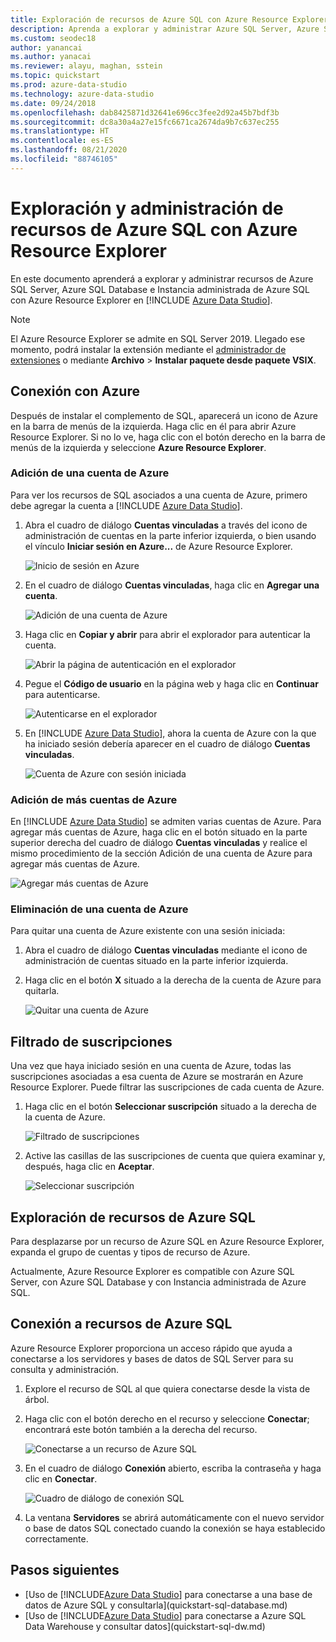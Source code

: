 ```yaml
---
title: Exploración de recursos de Azure SQL con Azure Resource Explorer
description: Aprenda a explorar y administrar Azure SQL Server, Azure SQL Database e Instancia administrada de Azure SQL con Azure Resource Explorer.
ms.custom: seodec18
author: yanancai
ms.author: yanacai
ms.reviewer: alayu, maghan, sstein
ms.topic: quickstart
ms.prod: azure-data-studio
ms.technology: azure-data-studio
ms.date: 09/24/2018
ms.openlocfilehash: dab8425871d32641e696cc3fee2d92a45b7bdf3b
ms.sourcegitcommit: dc8a30a4a27e15fc6671ca2674da9b7c637ec255
ms.translationtype: HT
ms.contentlocale: es-ES
ms.lasthandoff: 08/21/2020
ms.locfileid: "88746105"
---
```

# <a name="explore-and-manage-azure-sql-resources-with-azure-resource-explorer"></a>Exploración y administración de recursos de Azure SQL con Azure Resource Explorer

En este documento aprenderá a explorar y administrar recursos de Azure SQL Server, Azure SQL Database e Instancia administrada de Azure SQL con Azure Resource Explorer en [!INCLUDE [Azure Data Studio](../includes/name-sos-short.md)].

>[!NOTE]
>El Azure Resource Explorer se admite en SQL Server 2019. Llegado ese momento, podrá instalar la extensión mediante el [administrador de extensiones](extensions.md) o mediante **Archivo** > **Instalar paquete desde paquete VSIX**.

## <a name="connect-to-azure"></a>Conexión con Azure

Después de instalar el complemento de SQL, aparecerá un icono de Azure en la barra de menús de la izquierda. Haga clic en él para abrir Azure Resource Explorer. Si no lo ve, haga clic con el botón derecho en la barra de menús de la izquierda y seleccione **Azure Resource Explorer**.

### <a name="add-an-azure-account"></a>Adición de una cuenta de Azure

Para ver los recursos de SQL asociados a una cuenta de Azure, primero debe agregar la cuenta a [!INCLUDE [Azure Data Studio](../includes/name-sos-short.md)].

1. Abra el cuadro de diálogo **Cuentas vinculadas** a través del icono de administración de cuentas en la parte inferior izquierda, o bien usando el vínculo **Iniciar sesión en Azure...** de Azure Resource Explorer.

    ![Inicio de sesión en Azure](media/azure-resource-explorer/sign-in-to-azure.png)

2. En el cuadro de diálogo **Cuentas vinculadas**, haga clic en **Agregar una cuenta**.

    ![Adición de una cuenta de Azure](media/azure-resource-explorer/add-an-azure-account.png)

3. Haga clic en **Copiar y abrir** para abrir el explorador para autenticar la cuenta.

    ![Abrir la página de autenticación en el explorador](media/azure-resource-explorer/open-authentication-in-browser.png)

4. Pegue el **Código de usuario** en la página web y haga clic en **Continuar** para autenticarse.

    ![Autenticarse en el explorador](media/azure-resource-explorer/authenticate-in-browser.png)

5. En [!INCLUDE [Azure Data Studio](../includes/name-sos-short.md)], ahora la cuenta de Azure con la que ha iniciado sesión debería aparecer en el cuadro de diálogo **Cuentas vinculadas**.

    ![Cuenta de Azure con sesión iniciada](media/azure-resource-explorer/signed-in-azure-account.png)

### <a name="add-more-azure-accounts"></a>Adición de más cuentas de Azure

En [!INCLUDE [Azure Data Studio](../includes/name-sos-short.md)] se admiten varias cuentas de Azure. Para agregar más cuentas de Azure, haga clic en el botón situado en la parte superior derecha del cuadro de diálogo **Cuentas vinculadas** y realice el mismo procedimiento de la sección Adición de una cuenta de Azure para agregar más cuentas de Azure.

![Agregar más cuentas de Azure](media/azure-resource-explorer/add-more-azure-account.png)

### <a name="remove-an-azure-account"></a>Eliminación de una cuenta de Azure

Para quitar una cuenta de Azure existente con una sesión iniciada:

1. Abra el cuadro de diálogo **Cuentas vinculadas** mediante el icono de administración de cuentas situado en la parte inferior izquierda.
2. Haga clic en el botón **X** situado a la derecha de la cuenta de Azure para quitarla.

    ![Quitar una cuenta de Azure](media/azure-resource-explorer/remove-azure-account.png)

## <a name="filter-subscription"></a>Filtrado de suscripciones

Una vez que haya iniciado sesión en una cuenta de Azure, todas las suscripciones asociadas a esa cuenta de Azure se mostrarán en Azure Resource Explorer. Puede filtrar las suscripciones de cada cuenta de Azure.

1. Haga clic en el botón **Seleccionar suscripción** situado a la derecha de la cuenta de Azure.

   ![Filtrado de suscripciones](media/azure-resource-explorer/filter-subscription.png)

2. Active las casillas de las suscripciones de cuenta que quiera examinar y, después, haga clic en **Aceptar**.

   ![Seleccionar suscripción](media/azure-resource-explorer/select-subscription.png)

## <a name="explore-azure-sql-resources"></a>Exploración de recursos de Azure SQL

Para desplazarse por un recurso de Azure SQL en Azure Resource Explorer, expanda el grupo de cuentas y tipos de recurso de Azure.

Actualmente, Azure Resource Explorer es compatible con Azure SQL Server, con Azure SQL Database y con Instancia administrada de Azure SQL.

## <a name="connect-to-azure-sql-resources"></a>Conexión a recursos de Azure SQL

Azure Resource Explorer proporciona un acceso rápido que ayuda a conectarse a los servidores y bases de datos de SQL Server para su consulta y administración.

1. Explore el recurso de SQL al que quiera conectarse desde la vista de árbol.
2. Haga clic con el botón derecho en el recurso y seleccione **Conectar**; encontrará este botón también a la derecha del recurso.

   ![Conectarse a un recurso de Azure SQL](media/azure-resource-explorer/connect-to-azure-sql-resource.png)

3. En el cuadro de diálogo **Conexión** abierto, escriba la contraseña y haga clic en **Conectar**.

   ![Cuadro de diálogo de conexión SQL](media/azure-resource-explorer/sql-connection-dialog.png)
4. La ventana **Servidores** se abrirá automáticamente con el nuevo servidor o base de datos SQL conectado cuando la conexión se haya establecido correctamente.

## <a name="next-steps"></a>Pasos siguientes

- [Uso de [!INCLUDE[Azure Data Studio](../includes/name-sos-short.md)] para conectarse a una base de datos de Azure SQL y consultarla](quickstart-sql-database.md)
- [Uso de [!INCLUDE[Azure Data Studio](../includes/name-sos-short.md)] para conectarse a Azure SQL Data Warehouse y consultar datos](quickstart-sql-dw.md)